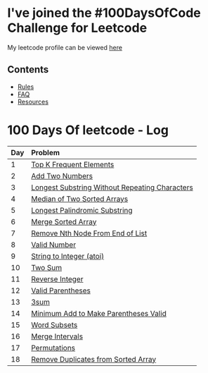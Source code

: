 # I've joined the #100DaysOfCode Challenge for Leetcode

My leetcode profile can be viewed [here](https://leetcode.com/arshad115/)

## Contents

* [Rules](rules.md)
* [FAQ](FAQ.md)
* [Resources](resources.md)

# 100 Days Of leetcode - Log

| Day  | Problem            |
| ---- | :------------------|
| 1    | [Top K Frequent Elements](./codes/2020-07-17-top-k-frequent-elements.py) |
| 2    | [Add Two Numbers](./codes/2020-07-18-add-two-numbers.py) |
| 3    | [Longest Substring Without Repeating Characters](./codes/2020-07-19-longest-substring-without-repeating-characters.py) |
| 4    | [Median of Two Sorted Arrays](./codes/2020-07-20-median-of-two-sorted-arrays.py) |
| 5    | [Longest Palindromic Substring](./codes/2020-07-21-longest-palindromic-substring.py) |
| 6    | [Merge Sorted Array](./codes/2020-07-22-merge-sorted-array.py) |
| 7    | [Remove Nth Node From End of List](./codes/2020-07-23-remove-nth-node-from-end-of-list.py) |
| 8    | [Valid Number](./codes/2020-07-24-valid-number.py) |
| 9    | [String to Integer (atoi)](./codes/2020-07-25-string-to-integer-atoi.py) |
| 10    | [Two Sum](./codes/2020-07-26-two-sum2020-07-26-two-sum.py) |
| 11    | [Reverse Integer](./codes/2020-07-27-reverse-integer.py) |
| 12    | [Valid Parentheses](./codes/2020-07-28-valid-parentheses.py) |
| 13    | [3sum](./codes/2020-07-29-3sum.py) |
| 14    | [Minimum Add to Make Parentheses Valid](./codes/2020-07-30-minimum-add-to-make-parentheses-valid.py) |
| 15    | [Word Subsets](./codes/2020-07-30-minimum-add-to-make-parentheses-valid.py) |
| 16    | [Merge Intervals](./codes/2020-08-01-merge-intervals.py) |
| 17    | [Permutations](./codes/2020-08-02-permutations.py) |
| 18    | [Remove Duplicates from Sorted Array](./codes/2020-08-03-remove-duplicates-from-sorted-array.py) |